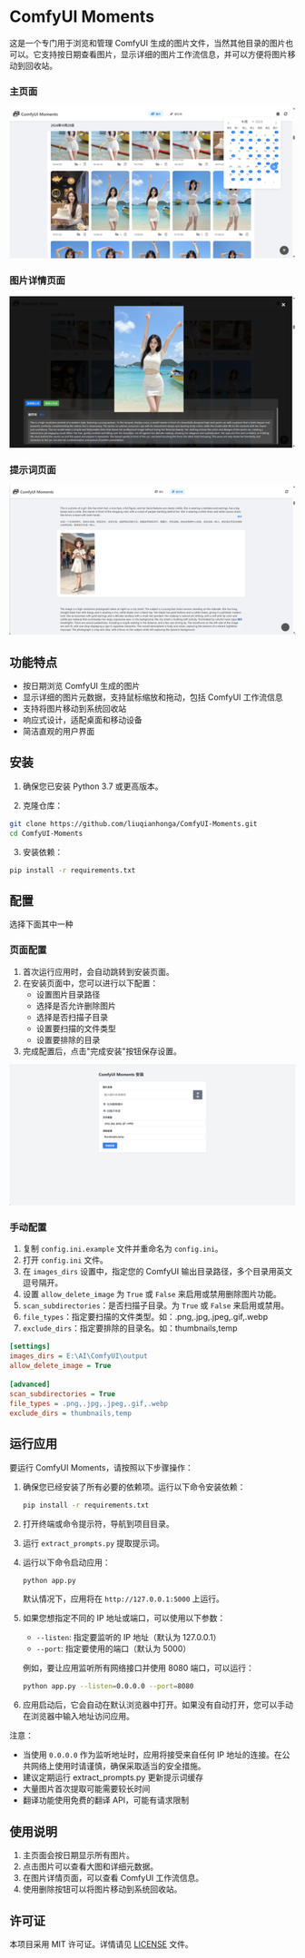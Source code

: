 # ComfyUI Moments

这是一个专门用于浏览和管理 ComfyUI 生成的图片文件，当然其他目录的图片也可以。它支持按日期查看图片，显示详细的图片工作流信息，并可以方便将图片移动到回收站。


### 主页面
![ComfyUI Moments 截图](screenshot/moments.png)

### 图片详情页面
![图片详情截图](screenshot/image-detail.png)

### 提示词页面
![提示词页面截图](screenshot/prompts.png)

## 功能特点

- 按日期浏览 ComfyUI 生成的图片
- 显示详细的图片元数据，支持鼠标缩放和拖动，包括 ComfyUI 工作流信息
- 支持将图片移动到系统回收站
- 响应式设计，适配桌面和移动设备
- 简洁直观的用户界面

## 安装

1. 确保您已安装 Python 3.7 或更高版本。

2. 克隆仓库：
``` bash
git clone https://github.com/liuqianhonga/ComfyUI-Moments.git
cd ComfyUI-Moments
```

3. 安装依赖：
``` bash
pip install -r requirements.txt
```

## 配置
选择下面其中一种

### 页面配置

1. 首次运行应用时，会自动跳转到安装页面。
2. 在安装页面中，您可以进行以下配置：
   - 设置图片目录路径
   - 选择是否允许删除图片
   - 选择是否扫描子目录
   - 设置要扫描的文件类型
   - 设置要排除的目录
3. 完成配置后，点击"完成安装"按钮保存设置。

![安装页面截图](screenshot/install.png)


### 手动配置
1. 复制 `config.ini.example` 文件并重命名为 `config.ini`。
2. 打开 `config.ini` 文件。
3. 在 `images_dirs` 设置中，指定您的 ComfyUI 输出目录路径，多个目录用英文逗号隔开。
4. 设置 `allow_delete_image` 为 `True` 或 `False` 来启用或禁用删除图片功能。
5. `scan_subdirectories`：是否扫描子目录。为 `True` 或 `False` 来启用或禁用。
6. `file_types`：指定要扫描的文件类型。如：.png,.jpg,.jpeg,.gif,.webp
7. `exclude_dirs`：指定要排除的目录名。如：thumbnails,temp

```ini
[settings]
images_dirs = E:\AI\ComfyUI\output
allow_delete_image = True

[advanced]
scan_subdirectories = True
file_types = .png,.jpg,.jpeg,.gif,.webp
exclude_dirs = thumbnails,temp
```

## 运行应用

要运行 ComfyUI Moments，请按照以下步骤操作：

1. 确保您已经安装了所有必要的依赖项。运行以下命令安装依赖：

   ```bash
   pip install -r requirements.txt
   ```

2. 打开终端或命令提示符，导航到项目目录。

3. 运行 `extract_prompts.py` 提取提示词。

4. 运行以下命令启动应用：

   ```bash
   python app.py
   ```

   默认情况下，应用将在 `http://127.0.0.1:5000` 上运行。

5. 如果您想指定不同的 IP 地址或端口，可以使用以下参数：

   - `--listen`: 指定要监听的 IP 地址（默认为 127.0.0.1）
   - `--port`: 指定要使用的端口（默认为 5000）

   例如，要让应用监听所有网络接口并使用 8080 端口，可以运行：

   ```bash
   python app.py --listen=0.0.0.0 --port=8080
   ```

6. 应用启动后，它会自动在默认浏览器中打开。如果没有自动打开，您可以手动在浏览器中输入地址访问应用。

注意：
- 当使用 `0.0.0.0` 作为监听地址时，应用将接受来自任何 IP 地址的连接。在公共网络上使用时请谨慎，确保采取适当的安全措施。
- 建议定期运行 extract_prompts.py 更新提示词缓存
- 大量图片首次提取可能需要较长时间
- 翻译功能使用免费的翻译 API，可能有请求限制

## 使用说明

1. 主页面会按日期显示所有图片。
2. 点击图片可以查看大图和详细元数据。
3. 在图片详情页面，可以查看 ComfyUI 工作流信息。
4. 使用删除按钮可以将图片移动到系统回收站。

## 许可证

本项目采用 MIT 许可证。详情请见 [LICENSE](LICENSE) 文件。
